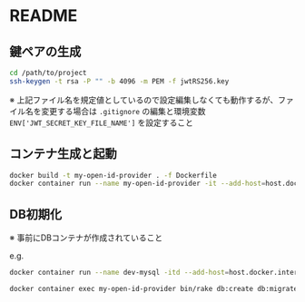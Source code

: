 # README

## 鍵ペアの生成

```bash
cd /path/to/project
ssh-keygen -t rsa -P "" -b 4096 -m PEM -f jwtRS256.key
```

※ 上記ファイル名を規定値としているので設定編集しなくても動作するが、ファイル名を変更する場合は `.gitignore` の編集と環境変数 `ENV['JWT_SECRET_KEY_FILE_NAME']` を設定すること

## コンテナ生成と起動

```bash
docker build -t my-open-id-provider . -f Dockerfile
docker container run --name my-open-id-provider -it --add-host=host.docker.internal:host-gateway -p 33000:3000 -v $PWD:/webapp my-open-id-provider
```

## DB初期化

※ 事前にDBコンテナが作成されていること

e.g.
```bash
docker container run --name dev-mysql -itd --add-host=host.docker.internal:host-gateway -e MYSQL_ROOT_PASSWORD='password' -p 33306:3306 mysql:8.0.23
```

```bash
docker container exec my-open-id-provider bin/rake db:create db:migrate
```
